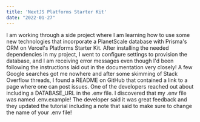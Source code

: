 ```yaml
---
title: 'NextJS Platforms Starter Kit'
date: "2022-01-27"
---
```


I am working through a side project where I am learning how to use some new technologies that incorporate a PlanetScale database with Prisma's ORM on Vercel's Platforms Starter Kit. After installing the needed dependencies in my project, I went to configure settings to provision the database, and I am receiving error messages even though I'd been following the instructions laid out in the documentation very closely! A few Google searches got me nowhere and after some skimming of Stack Overflow threads, I found a README on GitHub that contained a link to a page where one can post issues. One of the developers reached out about including a DATABASE_URL in the .env file. I discovered that my .env file was named .env.example! The developer said it was great feedback and they updated the tutorial including a note that said to make sure to change the name of your .env file! 